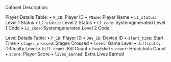 Dataset Description:




Player Details Table:
• `P_ID`: Player ID 
• `PName`: Player Name 
• `L1_status`: Level 1 Status 
• `L2_status`: Level 2 Status 
• `L1_code`: Systemgenerated Level 1 Code 
• `L2_code`: Systemgenerated Level 2 Code 




Level Details Table:
• `P_ID`: Player ID 
• `Dev_ID`: Device ID 
• `start_time`: Start Time 
• `stages_crossed`: Stages Crossed 
• `level`: Game Level 
• `difficulty`: Difficulty Level 
• `kill_count`: Kill Count 
• `headshots_count`: Headshots Count 
• `score`: Player Score 
• `lives_earned`: Extra Lives Earned
